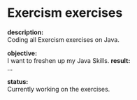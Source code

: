 # Exercism exercises

**description:** <br>
Coding all Exercism exercises on Java.

**objective:** <br>
I want to freshen up my Java Skills.
**result:** <br>
...

**status:** <br>
Currently working on the exercises.
